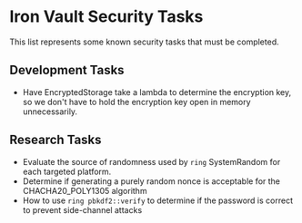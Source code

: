 # Iron Vault Security Tasks

This list represents some known security tasks that must be completed.

## Development Tasks
* Have EncryptedStorage take a lambda to determine the encryption key, so we don't have to hold the encryption key open in memory unnecessarily.

## Research Tasks

* Evaluate the source of randomness used by `ring` SystemRandom for each targeted platform.
* Determine if generating a purely random nonce is acceptable for the CHACHA20_POLY1305 algorithm
* How to use `ring pbkdf2::verify` to determine if the password is correct to prevent side-channel attacks

